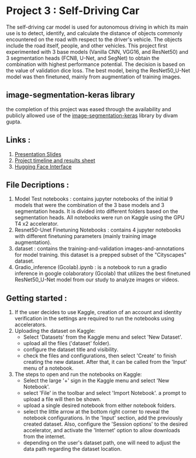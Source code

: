 # Project 3 : Self-Driving Car
The self-driving car model is used for autonomous driving in which its main use is to detect, identify, and calculate the distance of objects commonly encountered on the road with respect to the driver's vehicle. The objects include the road itself, people, and other vehicles. This project first experimented with 3 base models (Vanilla CNN, VGG16, and ResNet50) and 3 segmentation heads (FCN8, U-Net, and SegNet) to obtain the combination with highest performance potential. The decision is based on the value of validation dice loss. The best model, being the ResNet50_U-Net model was then finetuned, mainly from augmentation of training images.

## image-segmentation-keras library
the completion of this project was eased through the availability and publicly allowed use of the [image-segmentation-keras](https://github.com/divamgupta/image-segmentation-keras) library by divam gupta.

## Links :
1. [Presentation Slides](https://www.canva.com/design/DAGMnc-UYDY/rh_0MRh2Wvog_BYK2Fgc5w/edit)
2. [Project timeline and results sheet](https://docs.google.com/spreadsheets/d/19r60rSKzbD9wwQJAUAhbfaILK345ghxz2j73iuzR9q8/edit?usp=sharing)
3. [Hugging Face Interface](https://huggingface.co/spaces/eurekalabdawara/computervision-keras-segmentation)

## File Decriptions :
1. Model Test notebooks : contains jupyter notebooks of the initial 9 models that were the combination of the 3 base models and 3 segmentation heads. It is divided into different folders based on the segmentation heads. All notebooks were run on Kaggle using the GPU T4 x2 accelerator.
2. Resnet50-Unet Finetuning Notebooks : contains 4 jupyter notebooks with different finetuning parameters (mainly training image augmentation).
3. dataset : contains the training-and-validation images-and-annotations for model training. this dataset is a prepped subset of the "Cityscapes" dataset.
4. Gradio_inference (Gcolab).ipynb : is a notebook to run a gradio inference in google colaboratory (Gcolab) that utilizes the best finetuned ResNet50_U-Net model from our study to analyze images or videos.

## Getting started : 
1. If the user decides to use Kaggle, creation of an account and identity verification in the settings are required to run the notebooks using accelerators. 
2. Uploading the dataset on Kaggle:
    - Select 'Datasets' from the Kaggle menu and select 'New Dataset'.
    - upload all the files ('dataset' folder).
    - configure the dataset title and visibility.
    - check the files and configurations, then select 'Create' to finish creating the new dataset. After that, it can be called from the 'Input' menu of a notebook.
3. The steps to open and run the notebooks on Kaggle:
    - Select the large '+' sign in the Kaggle menu and select 'New Notebook'.
    - select 'File' in the toolbar and select 'Import Notebook'. a prompt to upload a file will then be shown.
    - upload a single desired notebook from either notebook folders.
    - select the little arrow at the bottom right corner to reveal the notebook configurations. In the 'Input' section, add the previously created dataset. Also, configure the 'Session options' to the desired accelerator, and activate the 'Internet' option to allow downloads from the internet.
    - depending on the user's dataset path, one will need to adjust the data path regarding the dataset location.
